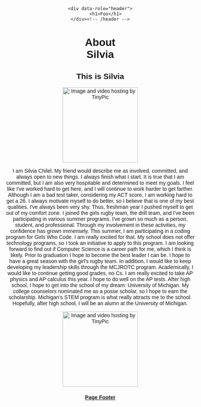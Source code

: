 <html>
<div data-role="page" id="foo">

	<div data-role="header">
		<h1>Foo</h1>
	</div><!-- /header -->
  <head>
   <link rel="stylesheet" href="http://code.jquery.com/mobile/1.3.1/jquery.mobile-1.3.1.min.css" />
    <script src="http://code.jquery.com/jquery-1.9.1.min.js"></script>
    <script src="http://code.jquery.com/mobile/1.3.1/jquery.mobile-1.3.1.min.js"></script>
</head>
<body>
<h1>
		About  <br>  Silvia 
	</h1>
<style>
	body {
	background-image: url( "http://www.pulsarwallpapers.com/data/media/3/Alien%20Ink%202560X1600%20Abstract%20Background.jpg");
	font-family: "Gill sans", "Gill sans MT", Calibri, sans-serif;
	text-align: center;
	
	}
</style>
<h2> This is Silvia </h2>
<body>
<img src " <a href=" "><img src="http://i62.tinypic.com/rc22k9.jpg" border="0" alt="Image and video hosting by TinyPic" 
width="200" height="200" /> 

<p>
I am Silvia Chilel. My friend would describe me as involved, committed, and always open to new things. I always finish what I start. It is true that I am committed, but I am also very hospitable and determined to meet my goals. I feel like I've worked hard to get here, and I will continue to work harder to get farther. Although I am a bad test taker, considering my ACT score, I am working hard to get a 26. I always motivate myself to do better, so I believe that is one of my best qualities. 
        I've always been very shy. Thus, freshman year I pushed myself to get out of my comfort zone. I joined the girls rugby team, the drill team, and I've been participating in various summer programs. I've grown so much as a person, student, and professional. Through my involvement in these activities, my confidence has grown immensely. 
       This summer, I am participating in a coding program for Girls Who Code. I am really excited for that. My school does not offer technology programs, so I took an initiative to apply to this program. I am looking forward to find out if Computer Science is a career path for me, which I think is likely. 
      Prior to graduation I hope to become the best leader I can be. I hope to have a great season with the girl's rugby team. In addition, I would like to keep developing my leadership skills through the MCJROTC program. Academically, I would like to continue getting good grades, no Cs. I am really excited to take AP physics and AP calculus this year. I hope to do well on the AP tests. 
    After high school, I hope to get into the school of my dream: University of Michigan. My college counselors nominated me as a posse scholar, so I hope to earn the scholarship. Michigan's STEM program is what really attracts me to the school. Hopefully, after high school, I will be an alumn at the University of Michigan.
</p>
<a href=" file://localhost/Users/ada/Downloads/myproject.html"> <img src "<a href="http://tinypic.com?ref=2qu4t3p" target="_blank"><img src="http://i57.tinypic.com/2qu4t3p.jpg" border="0" alt="Image and video hosting by TinyPic" 
width="200" height="200" /> 
<div data-role="footer">
		<h4>Page Footer</h4>
	</div><!-- /footer -->
</div><!-- /page -->


</body
</html>
